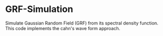 # GRF-Simulation
Simulate Gaussian Random Field (GRF) from its spectral density function.
This code implements the cahn's wave form approach.
